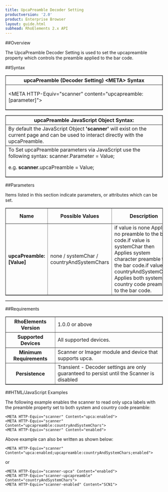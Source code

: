 ```yaml
---
title: UpcaPreamble Decoder Setting
productversion: '2.0'
product: Enterprise Browser
layout: guide.html
subhead: RhoElements 2.x API
---
```


##Overview

The UpcaPreamble Decoder Setting is used to set the upcapreamble property which controls the preamble applied to the bar code.

##Syntax

<table class="facelift" style="width:100%" border="1" padding="5px"> <tr><th class="tableHeading">upcaPreamble (Decoder Setting) &lt;META&gt; Syntax
</th></tr><tr><td class="clsSyntaxCells clsOddRow"><p>&lt;META HTTP-Equiv="scanner" content="upcapreamble:[parameter]"&gt;</p></td></tr></table>
<table class="facelift" style="width:100%" border="1" padding="5px"> <tr><th class="tableHeading">upcaPreamble JavaScript Object Syntax:</th></tr><tr><td class="clsSyntaxCells clsOddRow">
By default the JavaScript Object <b>'scanner'</b> will exist on the current page and can be used to interact directly with the upcaPreamble.
</td></tr><tr><td class="clsSyntaxCells clsEvenRow">
To Set upcaPreamble parameters via JavaScript use the following syntax: scanner.Parameter = Value;
<P />e.g. <b>scanner</b>.upcaPreamble = Value;
</td></tr></table>

##Parameters


Items listed in this section indicate parameters, or attributes which can be set.
<table class="facelift" style="width:100%" border="1" padding="5px"> <col width="20%" /><col width="20%" /><col width="38%" /><col width="22%" /><tr><th class="tableHeading">Name</th><th class="tableHeading">Possible Values</th><th class="tableHeading">Description</th><th class="tableHeading">Default Value</th></tr><tr><td class="clsSyntaxCells clsOddRow"><b>upcaPreamble:[Value]
</b></td><td class="clsSyntaxCells clsOddRow">none / systemChar / countryAndSystemChars</td><td class="clsSyntaxCells clsOddRow">if value is none Applies no preamble to the bar code.if value is systemChar then Applies system character preamble to the bar code.if value is countryAndSystemChars Applies both system and country code preamble to the bar code.</td><td class="clsSyntaxCells clsOddRow">Device specific</td></tr></table>
<table class="facelift" style="width:100%" border="1" padding="5px"> <col width="78%" /><col width="8%" /><col width="1%" /><col width="5%" /><col width="1%" /><col width="5%" /><col width="2%" /></table>





##Requirements

<table class="facelift" style="width:100%" border="1" padding="5px"> <tr><th class="tableHeading">RhoElements Version</th><td class="clsSyntaxCell clsEvenRow">1.0.0 or above
</td></tr><tr><th class="tableHeading">Supported Devices</th><td class="clsSyntaxCell clsOddRow">All supported devices.</td></tr><tr><th class="tableHeading">Minimum Requirements</th><td class="clsSyntaxCell clsOddRow">Scanner or Imager module and device that supports upca.</td></tr><tr><th class="tableHeading">Persistence</th><td class="clsSyntaxCell clsEvenRow">Transient - Decoder settings are only guaranteed to persist until the Scanner is disabled</td></tr></table>


##HTML/JavaScript Examples

The following example enables the scanner to read only upca labels with the preamble property set to both system and country code preamble:

	<META HTTP-Equiv="scanner" Content="upca:enabled">
	<META HTTP-Equiv="scanner" Content="upcapreamble:countryAndSystemChars">
	<META HTTP-Equiv="scanner" Content="enabled">
	
Above example can also be written as shown below:

	<META HTTP-Equiv="scanner" Content="upca:enabled;upcapreamble:countryAndSystemChars;enabled">
	
or

	<META HTTP-Equiv="scanner-upca" Content="enabled">
	<META HTTP-Equiv="scanner-upcapreamble" Content="countryAndSystemChars">
	<META HTTP-Equiv="scanner-enabled" Content="SCN1">
	





